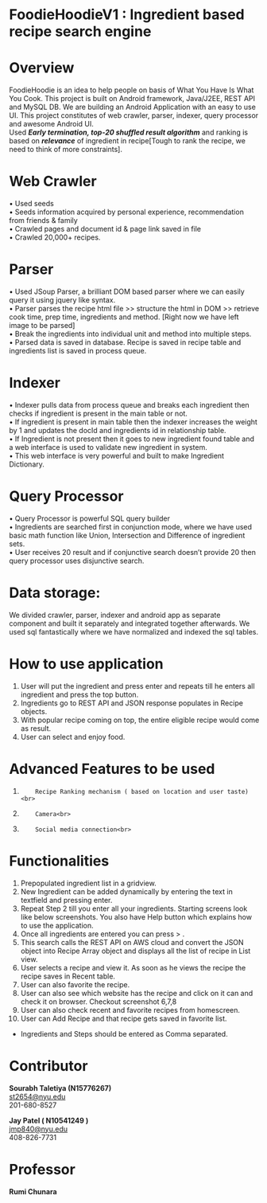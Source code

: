 # FoodieHoodieV1 : Ingredient based recipe search engine

# Overview
FoodieHoodie is an idea to help people on basis of What You Have Is What You Cook. This project is built on Android framework, Java/J2EE, REST API and MySQL DB. We are building an Android Application with an easy to use UI. This project constitutes of web crawler, parser, indexer, query processor and awesome Android UI.<br>
Used <em><b>Early termination, top-20 shuffled result algorithm</b></em> and ranking is based on <em><b>relevance</b></em> of ingredient in recipe[Tough to rank the recipe, we need to think of more constraints].

# Web Crawler
•	Used seeds<br>
•	Seeds information acquired by personal experience, recommendation from friends & family<br>
•	Crawled pages and document id & page link saved in file<br>
•	Crawled 20,000+ recipes.<br>

# Parser
•	Used JSoup Parser, a brilliant DOM based parser where we can easily query it using jquery like syntax.<br>
•	Parser parses the recipe html file >> structure the html in DOM >> retrieve cook time, prep time, ingredients and method. [Right now we have left image to be parsed]<br>
•	Break the ingredients into individual unit and method into multiple steps.<br>
•	Parsed data is saved in database. Recipe is saved in recipe table and ingredients list is saved in process queue.<br>

# Indexer
•	Indexer pulls data from process queue and breaks each ingredient then checks if ingredient is present in the main table or not.<br>
•	If ingredient is present in main table then the indexer increases the weight by 1 and updates the docId and ingredients id in relationship table.<br>
•	If Ingredient is not present then it goes to new ingredient found table and a web interface is used to validate new ingredient in system. <br>
•	This web interface is very powerful and built to make Ingredient Dictionary.<br>
 
# Query Processor
•	Query Processor is powerful SQL query builder<br>
•	Ingredients are searched first in conjunction mode, where we have used basic math function like Union, Intersection and Difference of ingredient sets.<br>
•	User receives 20 result and if conjunctive search doesn’t provide 20 then query processor uses disjunctive search.<br>

# Data storage: 
We divided crawler, parser, indexer and android app as separate component and built it separately and integrated together afterwards. We used sql fantastically where we have normalized and indexed the sql tables.<br>

# How to use application
1.	User will put the ingredient and press enter and repeats till he enters all ingredient and press the top button.<br>
2.	 Ingredients go to REST API and JSON response populates in Recipe objects.<br>
3.	 With popular recipe coming on top, the entire eligible recipe would come as result.<br>
4.	 User can select and enjoy food.<br>

# Advanced Features to be used
1.	       Recipe Ranking mechanism ( based on location and user taste)<br>
2.	       Camera<br>
3.	       Social media connection<br>

# Functionalities
1. Prepopulated ingredient list in a gridview.
2. New Ingredient can be added dynamically by entering the text in textfield and pressing enter.
3. Repeat Step 2 till you enter all your ingredients. Starting screens look like below screenshots. You also have Help button which explains how to use the application. 
4. Once all ingredients are entered you can press > . 
5. This search calls the REST API on AWS cloud and convert the JSON object into Recipe Array object and displays all the list of recipe in List view. 
6. User selects a recipe and view it. As soon as he views the recipe the recipe saves in Recent table. 
7. User can also favorite the recipe. 
8. User can also see which website has the recipe and click on it can and check it on browser. Checkout screenshot 6,7,8
9. User can also check recent and favorite recipes from homescreen.
10. User can Add Recipe and that recipe gets saved in favorite list.
* Ingredients and Steps should be entered as Comma separated.




# Contributor
<b>Sourabh Taletiya (N15776267)</b><br>
st2654@nyu.edu<br>
201-680-8527<br>                                      

<b>Jay Patel ( N10541249 )</b><br>
jmp840@nyu.edu<br>
408-826-7731    <br>

# Professor
<b>Rumi Chunara</b><br>

